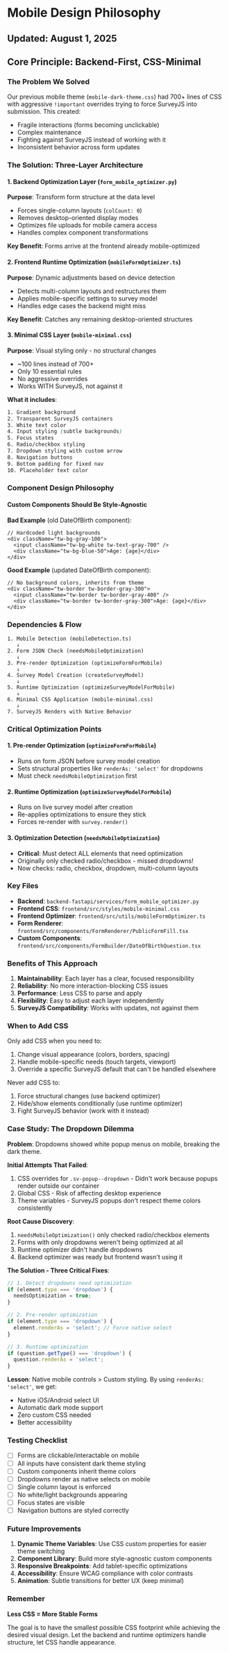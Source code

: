 # Mobile Design Philosophy
## Updated: August 1, 2025

## Core Principle: Backend-First, CSS-Minimal

### The Problem We Solved
Our previous mobile theme (`mobile-dark-theme.css`) had 700+ lines of CSS with aggressive `!important` overrides trying to force SurveyJS into submission. This created:
- Fragile interactions (forms becoming unclickable)
- Complex maintenance 
- Fighting against SurveyJS instead of working with it
- Inconsistent behavior across form updates

### The Solution: Three-Layer Architecture

#### 1. Backend Optimization Layer (`form_mobile_optimizer.py`)
**Purpose**: Transform form structure at the data level
- Forces single-column layouts (`colCount: 0`)
- Removes desktop-oriented display modes
- Optimizes file uploads for mobile camera access
- Handles complex component transformations

**Key Benefit**: Forms arrive at the frontend already mobile-optimized

#### 2. Frontend Runtime Optimization (`mobileFormOptimizer.ts`)
**Purpose**: Dynamic adjustments based on device detection
- Detects multi-column layouts and restructures them
- Applies mobile-specific settings to survey model
- Handles edge cases the backend might miss

**Key Benefit**: Catches any remaining desktop-oriented structures

#### 3. Minimal CSS Layer (`mobile-minimal.css`)
**Purpose**: Visual styling only - no structural changes
- ~100 lines instead of 700+
- Only 10 essential rules
- No aggressive overrides
- Works WITH SurveyJS, not against it

**What it includes**:
```css
1. Gradient background
2. Transparent SurveyJS containers
3. White text color
4. Input styling (subtle backgrounds)
5. Focus states
6. Radio/checkbox styling
7. Dropdown styling with custom arrow
8. Navigation buttons
9. Bottom padding for fixed nav
10. Placeholder text color
```

### Component Design Philosophy

#### Custom Components Should Be Style-Agnostic
**Bad Example** (old DateOfBirth component):
```tsx
// Hardcoded light backgrounds
<div className="tw-bg-gray-100">
  <input className="tw-bg-white tw-text-gray-700" />
  <div className="tw-bg-blue-50">Age: {age}</div>
</div>
```

**Good Example** (updated DateOfBirth component):
```tsx
// No background colors, inherits from theme
<div className="tw-border tw-border-gray-300">
  <input className="tw-border tw-border-gray-400" />
  <div className="tw-border tw-border-gray-300">Age: {age}</div>
</div>
```

### Dependencies & Flow

```
1. Mobile Detection (mobileDetection.ts)
   ↓
2. Form JSON Check (needsMobileOptimization)
   ↓
3. Pre-render Optimization (optimizeFormForMobile)
   ↓
4. Survey Model Creation (createSurveyModel)
   ↓
5. Runtime Optimization (optimizeSurveyModelForMobile)
   ↓
6. Minimal CSS Application (mobile-minimal.css)
   ↓
7. SurveyJS Renders with Native Behavior
```

### Critical Optimization Points

#### 1. **Pre-render Optimization** (`optimizeFormForMobile`)
- Runs on form JSON before survey model creation
- Sets structural properties like `renderAs: 'select'` for dropdowns
- Must check `needsMobileOptimization` first

#### 2. **Runtime Optimization** (`optimizeSurveyModelForMobile`)
- Runs on live survey model after creation
- Re-applies optimizations to ensure they stick
- Forces re-render with `survey.render()`

#### 3. **Optimization Detection** (`needsMobileOptimization`)
- **Critical**: Must detect ALL elements that need optimization
- Originally only checked radio/checkbox - missed dropdowns!
- Now checks: radio, checkbox, dropdown, multi-column layouts

### Key Files

- **Backend**: `backend-fastapi/services/form_mobile_optimizer.py`
- **Frontend CSS**: `frontend/src/styles/mobile-minimal.css`
- **Frontend Optimizer**: `frontend/src/utils/mobileFormOptimizer.ts`
- **Form Renderer**: `frontend/src/components/FormRenderer/PublicFormFill.tsx`
- **Custom Components**: `frontend/src/components/FormBuilder/DateOfBirthQuestion.tsx`

### Benefits of This Approach

1. **Maintainability**: Each layer has a clear, focused responsibility
2. **Reliability**: No more interaction-blocking CSS issues
3. **Performance**: Less CSS to parse and apply
4. **Flexibility**: Easy to adjust each layer independently
5. **SurveyJS Compatibility**: Works with updates, not against them

### When to Add CSS

Only add CSS when you need to:
1. Change visual appearance (colors, borders, spacing)
2. Handle mobile-specific needs (touch targets, viewport)
3. Override a specific SurveyJS default that can't be handled elsewhere

Never add CSS to:
1. Force structural changes (use backend optimizer)
2. Hide/show elements conditionally (use runtime optimizer)
3. Fight SurveyJS behavior (work with it instead)

### Case Study: The Dropdown Dilemma

**Problem**: Dropdowns showed white popup menus on mobile, breaking the dark theme.

**Initial Attempts That Failed**:
1. CSS overrides for `.sv-popup--dropdown` - Didn't work because popups render outside our container
2. Global CSS - Risk of affecting desktop experience
3. Theme variables - SurveyJS popups don't respect theme colors consistently

**Root Cause Discovery**:
1. `needsMobileOptimization()` only checked radio/checkbox elements
2. Forms with only dropdowns weren't being optimized at all
3. Runtime optimizer didn't handle dropdowns
4. Backend optimizer was ready but frontend wasn't using it

**The Solution - Three Critical Fixes**:
```typescript
// 1. Detect dropdowns need optimization
if (element.type === 'dropdown') {
  needsOptimization = true;
}

// 2. Pre-render optimization
if (element.type === 'dropdown') {
  element.renderAs = 'select'; // Force native select
}

// 3. Runtime optimization
if (question.getType() === 'dropdown') {
  question.renderAs = 'select';
}
```

**Lesson**: Native mobile controls > Custom styling. By using `renderAs: 'select'`, we get:
- Native iOS/Android select UI
- Automatic dark mode support
- Zero custom CSS needed
- Better accessibility

### Testing Checklist

- [ ] Forms are clickable/interactable on mobile
- [ ] All inputs have consistent dark theme styling
- [ ] Custom components inherit theme colors
- [ ] Dropdowns render as native selects on mobile
- [ ] Single column layout is enforced
- [ ] No white/light backgrounds appearing
- [ ] Focus states are visible
- [ ] Navigation buttons are styled correctly

### Future Improvements

1. **Dynamic Theme Variables**: Use CSS custom properties for easier theme switching
2. **Component Library**: Build more style-agnostic custom components
3. **Responsive Breakpoints**: Add tablet-specific optimizations
4. **Accessibility**: Ensure WCAG compliance with color contrasts
5. **Animation**: Subtle transitions for better UX (keep minimal)

### Remember

**Less CSS = More Stable Forms**

The goal is to have the smallest possible CSS footprint while achieving the desired visual design. Let the backend and runtime optimizers handle structure, let CSS handle appearance.